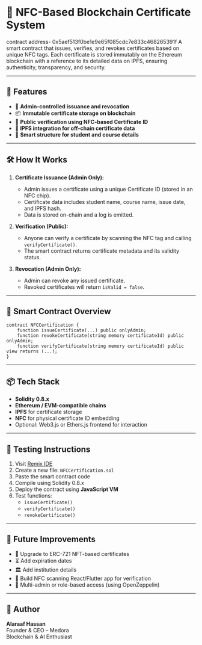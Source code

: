 # 📄 NFC-Based Blockchain Certificate System

contract address- 0x5aef513f0be1e9e65f085cdc7e833c468265391f
A smart contract that issues, verifies, and revokes certificates based on unique NFC tags. Each certificate is stored immutably on the Ethereum blockchain with a reference to its detailed data on IPFS, ensuring authenticity, transparency, and security.

---

## 🚀 Features

- 🔐 **Admin-controlled issuance and revocation**
- 📦 **Immutable certificate storage on blockchain**
- 🔎 **Public verification using NFC-based Certificate ID**
- 🧾 **IPFS integration for off-chain certificate data**
- 🧠 **Smart structure for student and course details**

---

## 🛠️ How It Works

1. **Certificate Issuance (Admin Only):**
   - Admin issues a certificate using a unique Certificate ID (stored in an NFC chip).
   - Certificate data includes student name, course name, issue date, and IPFS hash.
   - Data is stored on-chain and a log is emitted.

2. **Verification (Public):**
   - Anyone can verify a certificate by scanning the NFC tag and calling `verifyCertificate()`.
   - The smart contract returns certificate metadata and its validity status.

3. **Revocation (Admin Only):**
   - Admin can revoke any issued certificate.
   - Revoked certificates will return `isValid = false`.

---

## 📁 Smart Contract Overview

```solidity
contract NFCCertification {
    function issueCertificate(...) public onlyAdmin;
    function revokeCertificate(string memory certificateId) public onlyAdmin;
    function verifyCertificate(string memory certificateId) public view returns (...);
}
```

---

## 📦 Tech Stack

- **Solidity 0.8.x**
- **Ethereum / EVM-compatible chains**
- **IPFS** for certificate storage
- **NFC** for physical certificate ID embedding
- Optional: Web3.js or Ethers.js frontend for interaction

---

## 🧪 Testing Instructions

1. Visit [Remix IDE](https://remix.ethereum.org)
2. Create a new file: `NFCCertification.sol`
3. Paste the smart contract code
4. Compile using Solidity 0.8.x
5. Deploy the contract using **JavaScript VM**
6. Test functions:
   - `issueCertificate()`
   - `verifyCertificate()`
   - `revokeCertificate()`

---

## 🧠 Future Improvements

- 🔄 Upgrade to ERC-721 NFT-based certificates
- ⏳ Add expiration dates
- 🏛️ Add institution details
- 📱 Build NFC scanning React/Flutter app for verification
- 🔐 Multi-admin or role-based access (using OpenZeppelin)

---

## 👤 Author

**Alaraaf Hassan**  
Founder & CEO – Medora  
Blockchain & AI Enthusiast

